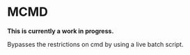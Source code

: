 # MCMD
**This is currently a work in progress.**

Bypasses the restrictions on cmd by using a live batch script.
